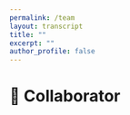 ```yaml
---
permalink: /team
layout: transcript
title: ""
excerpt: ""
author_profile: false
---
```


# 🙏 Collaborator
